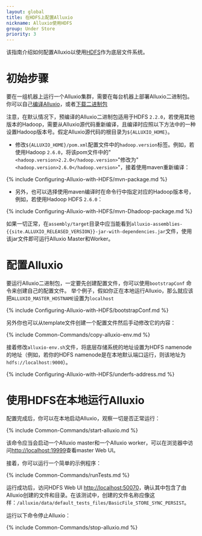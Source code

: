 ```yaml
---
layout: global
title: 在HDFS上配置Alluxio
nickname: Alluxio使用HDFS
group: Under Store
priority: 3
---
```


该指南介绍如何配置Alluxio以使用[HDFS](https://hadoop.apache.org/docs/stable/hadoop-project-dist/hadoop-hdfs/HdfsUserGuide.html)作为底层文件系统。

# 初始步骤

要在一组机器上运行一个Alluxio集群，需要在每台机器上部署Alluxio二进制包。你可以自己[编译Alluxio](Building-Alluxio-Master-Branch.html)，或者[下载二进制包](Running-Alluxio-Locally.html)

注意，在默认情况下，预编译的Alluxio二进制包适用于HDFS `2.2.0`，若使用其他版本的Hadoop，需要从Alluxio源代码重新编译，且编译时应照以下方法中的一种设置Hadoop版本号。假定Alluxio源代码的根目录为`${ALLUXIO_HOME}`。

* 修改`${ALLUXIO_HOME}/pom.xml`配置文件中的`hadoop.version`标签。例如，若使用Hadoop `2.6.0`，将该pom文件中的"`<hadoop.version>2.2.0</hadoop.version>`"修改为"`<hadoop.version>2.6.0</hadoop.version>`"，接着使用maven重新编译：

{% include Configuring-Alluxio-with-HDFS/mvn-package.md %}

* 另外，也可以选择使用maven编译时在命令行中指定对应的Hadoop版本号，例如，若使用Hadoop HDFS `2.6.0`：

{% include Configuring-Alluxio-with-HDFS/mvn-Dhadoop-package.md %}

如果一切正常，在`assembly/target`目录中应当能看到`alluxio-assemblies-{{site.ALLUXIO_RELEASED_VERSION}}-jar-with-dependencies.jar`文件，使用该jar文件即可运行Alluxio Master和Worker。

# 配置Alluxio

要运行Alluxio二进制包，一定要先创建配置文件，你可以使用`bootstrapConf` 命令来创建自己的配置文件。
举个例子，假如你正在本地运行Alluxio，那么就应该把`ALLUXIO_MASTER_HOSTNAME`设置为`localhost`

{% include Configuring-Alluxio-with-HDFS/bootstrapConf.md %}

另外你也可以从template文件创建一个配置文件然后手动修改它的内容：

{% include Common-Commands/copy-alluxio-env.md %}

接着修改`alluxio-env.sh`文件，将底层存储系统的地址设置为HDFS namenode的地址（例如，若你的HDFS namenode是在本地默认端口运行，则该地址为`hdfs://localhost:9000`）。

{% include Configuring-Alluxio-with-HDFS/underfs-address.md %}

# 使用HDFS在本地运行Alluxio

配置完成后，你可以在本地启动Alluxio，观察一切是否正常运行：

{% include Common-Commands/start-alluxio.md %}

该命令应当会启动一个Alluxio master和一个Alluxio worker，可以在浏览器中访问[http://localhost:19999](http://localhost:19999)查看master Web UI。

接着，你可以运行一个简单的示例程序：

{% include Common-Commands/runTests.md %}

运行成功后，访问HDFS Web UI [http://localhost:50070](http://localhost:50070)，确认其中包含了由Alluxio创建的文件和目录。在该测试中，创建的文件名称应像这样：`/alluxio/data/default_tests_files/BasicFile_STORE_SYNC_PERSIST`。

运行以下命令停止Alluxio：

{% include Common-Commands/stop-alluxio.md %}
